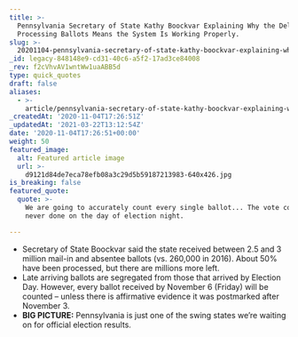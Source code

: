 ```yaml
---
title: >-
  Pennsylvania Secretary of State Kathy Boockvar Explaining Why the Delay in
  Processing Ballots Means the System Is Working Properly.
slug: >-
  20201104-pennsylvania-secretary-of-state-kathy-boockvar-explaining-why-the-delay-in-processing-ballots-means-the-system-is-working-properly
_id: legacy-848148e9-cd31-40c6-a5f2-17ad3ce84008
_rev: f2cVhvAV1wntWw1uaABB5d
type: quick_quotes
draft: false
aliases:
  - >-
    article/pennsylvania-secretary-of-state-kathy-boockvar-explaining-why-the-delay-in-processing-ballots-means-the-system-is-working-properly/
_createdAt: '2020-11-04T17:26:51Z'
_updatedAt: '2021-03-22T13:12:54Z'
date: '2020-11-04T17:26:51+00:00'
weight: 50
featured_image:
  alt: Featured article image
  url: >-
    d9121d84de7eca78efb08a3c29d5b59187213983-640x426.jpg
is_breaking: false
featured_quote:
  quote: >-
    We are going to accurately count every single ballot... The vote count is
    never done on the day of election night.

---
```

* Secretary of State Boockvar said the state received between 2.5 and 3 million mail-in and absentee ballots (vs. 260,000 in 2016). About 50% have been processed, but there are millions more left.
* Late arriving ballots are segregated from those that arrived by Election Day. However, every ballot received by November 6 (Friday) will be counted – unless there is affirmative evidence it was postmarked after November 3.
* **BIG PICTURE:** Pennsylvania is just one of the swing states we’re waiting on for official election results.